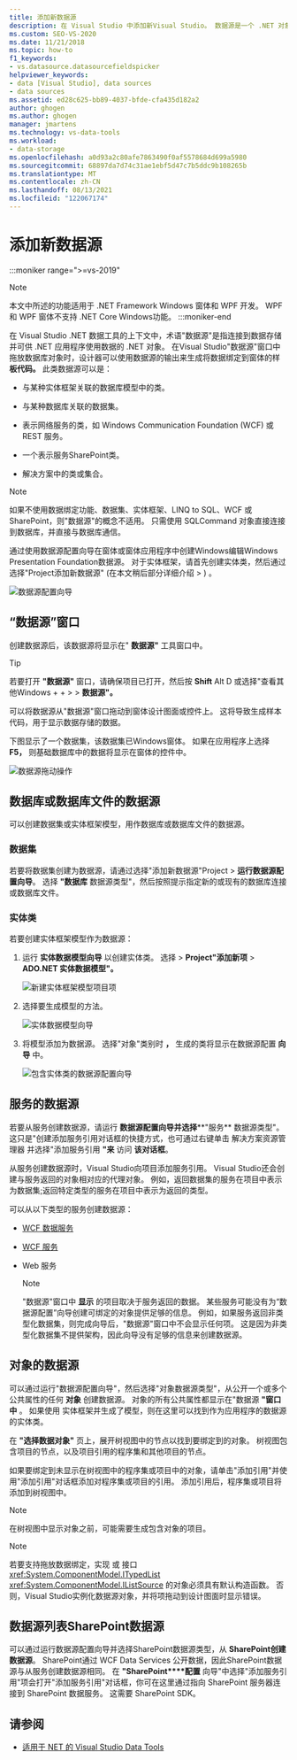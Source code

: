 ```yaml
---
title: 添加新数据源
description: 在 Visual Studio 中添加新Visual Studio。 数据源是一个 .NET 对象，它连接到数据存储，使数据可供 .NET 应用程序使用。
ms.custom: SEO-VS-2020
ms.date: 11/21/2018
ms.topic: how-to
f1_keywords:
- vs.datasource.datasourcefieldspicker
helpviewer_keywords:
- data [Visual Studio], data sources
- data sources
ms.assetid: ed28c625-bb89-4037-bfde-cfa435d182a2
author: ghogen
ms.author: ghogen
manager: jmartens
ms.technology: vs-data-tools
ms.workload:
- data-storage
ms.openlocfilehash: a0d93a2c80afe7863490f0af5578684d699a5980
ms.sourcegitcommit: 68897da7d74c31ae1ebf5d47c7b5ddc9b108265b
ms.translationtype: MT
ms.contentlocale: zh-CN
ms.lasthandoff: 08/13/2021
ms.locfileid: "122067174"
---
```

# <a name="add-new-data-sources"></a>添加新数据源

:::moniker range=">=vs-2019"
> [!NOTE]
> 本文中所述的功能适用于 .NET Framework Windows 窗体和 WPF 开发。 WPF 和 WPF 窗体不支持 .NET Core Windows功能。
:::moniker-end

在 Visual Studio .NET 数据工具的上下文中，术语"数据源"是指连接到数据存储并可供 .NET 应用程序使用数据的 .NET 对象。 在Visual Studio"数据源"窗口中拖放数据库对象时，设计器可以使用数据源的输出来生成将数据绑定到窗体的样 **板代码。** 此类数据源可以是：

- 与某种实体框架关联的数据库模型中的类。

- 与某种数据库关联的数据集。

- 表示网络服务的类，如 Windows Communication Foundation (WCF) 或 REST 服务。

- 一个表示服务SharePoint类。

- 解决方案中的类或集合。

> [!NOTE]
> 如果不使用数据绑定功能、数据集、实体框架、LINQ to SQL、WCF 或 SharePoint，则"数据源"的概念不适用。 只需使用 SQLCommand 对象直接连接到数据库，并直接与数据库通信。

通过使用数据源配置向导在窗体或窗体应用程序中创建Windows编辑Windows Presentation Foundation数据源。 对于实体框架，请首先创建实体类，然后通过选择"Project添加新数据源" (在本文稍后部分详细介绍  >  ) 。

![数据源配置向导](../data-tools/media/data-source-configuration-wizard.png)

## <a name="data-sources-window"></a>“数据源”窗口

创建数据源后，该数据源将显示在" **数据源"** 工具窗口中。

> [!TIP]
> 若要打开 **"数据源"** 窗口，请确保项目已打开，然后按 **Shift** Alt D 或选择"查看其他Windows +  +   >    >  **数据源"。**

可以将数据源从"数据源"窗口拖动到窗体设计图面或控件上。 这将导致生成样本代码，用于显示数据存储的数据。

下图显示了一个数据集，该数据集已Windows窗体。 如果在应用程序上选择 **F5，** 则基础数据库中的数据将显示在窗体的控件中。

![数据源拖动操作](../data-tools/media/raddata-data-source-drag-operation.png)

## <a name="data-source-for-a-database-or-a-database-file"></a>数据库或数据库文件的数据源

可以创建数据集或实体框架模型，用作数据库或数据库文件的数据源。

### <a name="dataset"></a>数据集

若要将数据集创建为数据源，请通过选择"添加新数据源"Project  >  **运行数据源配置向导**。 选择 **"数据库** 数据源类型"，然后按照提示指定新的或现有的数据库连接或数据库文件。

### <a name="entity-classes"></a>实体类

若要创建实体框架模型作为数据源：

1. 运行 **实体数据模型向导** 以创建实体类。 选择  >  **Project"添加新项**  >  **ADO.NET 实体数据模型"。**

   ![新建实体框架模型项目项](../data-tools/media/raddata-new-entity-framework-model-project-item.png)

1. 选择要生成模型的方法。

   ![实体数据模型向导](../data-tools/media/raddata-entity-data-model-wizard.png)

1. 将模型添加为数据源。 选择"对象"类别时 **，** 生成的类将显示在数据源配置 **向导** 中。

   ![包含实体类的数据源配置向导](../data-tools/media/raddata-data-source-configuration-wizard-with-entity-classes.png)

## <a name="data-source-for-a-service"></a>服务的数据源

若要从服务创建数据源，请运行 **数据源配置向导并选择****"服务** 数据源类型"。 这只是"创建添加服务引用对话框的快捷方式，也可通过右键单击 解决方案资源管理器 并选择"添加服务引用 **"来** 访问 **该对话框**。

从服务创建数据源时，Visual Studio向项目添加服务引用。 Visual Studio还会创建与服务返回的对象相对应的代理对象。 例如，返回数据集的服务在项目中表示为数据集;返回特定类型的服务在项目中表示为返回的类型。

可以从以下类型的服务创建数据源：

- [WCF 数据服务](/dotnet/framework/data/wcf/wcf-data-services-overview)

- [WCF 服务](../data-tools/windows-communication-foundation-services-and-wcf-data-services-in-visual-studio.md)

- Web 服务

    > [!NOTE]
    > "数据源"窗口中 **显示** 的项目取决于服务返回的数据。 某些服务可能没有为“数据源配置”向导创建可绑定的对象提供足够的信息。 例如，如果服务返回非类型化数据集，则完成向导后，"数据源"窗口中不会显示任何项。 这是因为非类型化数据集不提供架构，因此向导没有足够的信息来创建数据源。

## <a name="data-source-for-an-object"></a>对象的数据源

可以通过运行"数据源配置向导"，然后选择"对象数据源类型"，从公开一个或多个公共属性的任何 **对象** 创建数据源。 对象的所有公共属性都显示在"数据源 **"窗口中** 。 如果使用 实体框架并生成了模型，则在这里可以找到作为应用程序的数据源的实体类。

在 **"选择数据对象"** 页上，展开树视图中的节点以找到要绑定到的对象。 树视图包含项目的节点，以及项目引用的程序集和其他项目的节点。

如果要绑定到未显示在树视图中的程序集或项目中的对象，请单击"添加引用"并使用"添加引用"对话框添加对程序集或项目的引用。 添加引用后，程序集或项目将添加到树视图中。

> [!NOTE]
> 在树视图中显示对象之前，可能需要生成包含对象的项目。

> [!NOTE]
> 若要支持拖放数据绑定，实现 或 接口 <xref:System.ComponentModel.ITypedList> <xref:System.ComponentModel.IListSource> 的对象必须具有默认构造函数。 否则，Visual Studio实例化数据源对象，并将项拖动到设计图面时显示错误。

## <a name="data-source-for-a-sharepoint-list"></a>数据源列表SharePoint数据源

可以通过运行数据源配置向导并选择SharePoint数据源类型，从 **SharePoint创建数据源**。  SharePoint通过 WCF Data Services 公开数据，因此SharePoint数据源与从服务创建数据源相同。 在 **"SharePoint****配置** 向导"中选择"添加服务引用"项会打开"添加服务引用"对话框，你可在这里通过指向 SharePoint 服务器连接到 SharePoint 数据服务。  这需要 SharePoint SDK。

## <a name="see-also"></a>请参阅

- [适用于 NET 的 Visual Studio Data Tools](../data-tools/visual-studio-data-tools-for-dotnet.md)
